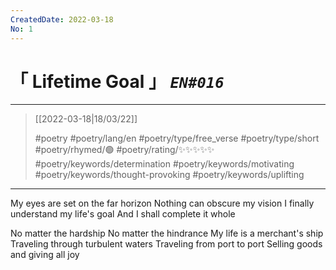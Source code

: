 ```yaml
---
CreatedDate: 2022-03-18
No: 1
---
```

# &#12300; Lifetime Goal &#12301; *`EN#016`*

---

> [[2022-03-18|18/03/22]]
> 
> #poetry 
> #poetry/lang/en 
> #poetry/type/free_verse #poetry/type/short 
> #poetry/rhymed/🟢 
> #poetry/rating/✨✨✨✨✨  
> #poetry/keywords/determination #poetry/keywords/motivating #poetry/keywords/thought-provoking #poetry/keywords/uplifting 

---

My eyes are set on the far horizon
Nothing can obscure my vision
I finally understand my life's goal
And I shall complete it whole

No matter the hardship
No matter the hindrance
My life is a merchant's ship
Traveling through turbulent waters
Traveling from port to port
Selling goods and giving all joy